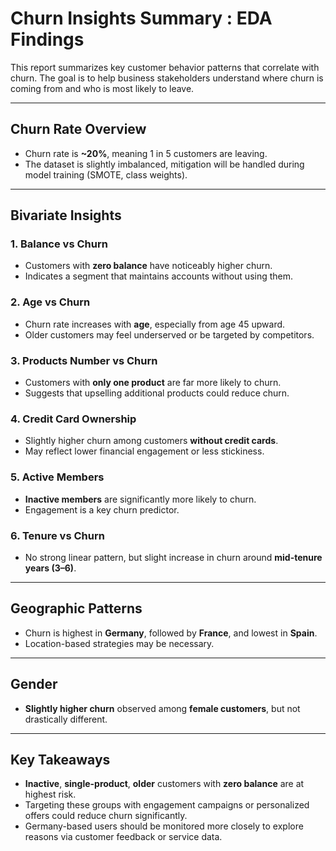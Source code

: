 # Churn Insights Summary : EDA Findings

This report summarizes key customer behavior patterns that correlate with churn. The goal is to help business stakeholders understand where churn is coming from and who is most likely to leave.

---

## Churn Rate Overview

- Churn rate is **~20%**, meaning 1 in 5 customers are leaving.
- The dataset is slightly imbalanced, mitigation will be handled during model training (SMOTE, class weights).

---

## Bivariate Insights

### 1. Balance vs Churn
- Customers with **zero balance** have noticeably higher churn.
- Indicates a segment that maintains accounts without using them.

### 2. Age vs Churn
- Churn rate increases with **age**, especially from age 45 upward.
- Older customers may feel underserved or be targeted by competitors.

### 3. Products Number vs Churn
- Customers with **only one product** are far more likely to churn.
- Suggests that upselling additional products could reduce churn.

### 4. Credit Card Ownership
- Slightly higher churn among customers **without credit cards**.
- May reflect lower financial engagement or less stickiness.

### 5. Active Members
- **Inactive members** are significantly more likely to churn.
- Engagement is a key churn predictor.

### 6. Tenure vs Churn
- No strong linear pattern, but slight increase in churn around **mid-tenure years (3–6)**.

---

## Geographic Patterns

- Churn is highest in **Germany**, followed by **France**, and lowest in **Spain**.
- Location-based strategies may be necessary.

---

## Gender

- **Slightly higher churn** observed among **female customers**, but not drastically different.

---

## Key Takeaways

- **Inactive**, **single-product**, **older** customers with **zero balance** are at highest risk.
- Targeting these groups with engagement campaigns or personalized offers could reduce churn significantly.
- Germany-based users should be monitored more closely to explore reasons via customer feedback or service data.



